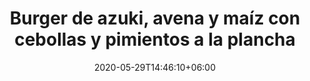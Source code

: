 ---
title: "Burger de azuki, avena y maíz con cebollas y pimientos a la plancha"
date: 2020-05-29T14:46:10+06:00
description: "Burger vegano de azuki y avena"
type: "recipe"
image: "images/recipes/azuki-vegan-burger.jpg"
imagecredit: klaoe
cuisine: Free Style
suitableForDiet: VeganDiet
yield: 
prepTime: 
cookTime: 
totalTime: 
categories: hamburguesa
tags:
  - "hamburguesa"
  - "azuki"
ingredients:
- 
directions:
- 
tips: 
---